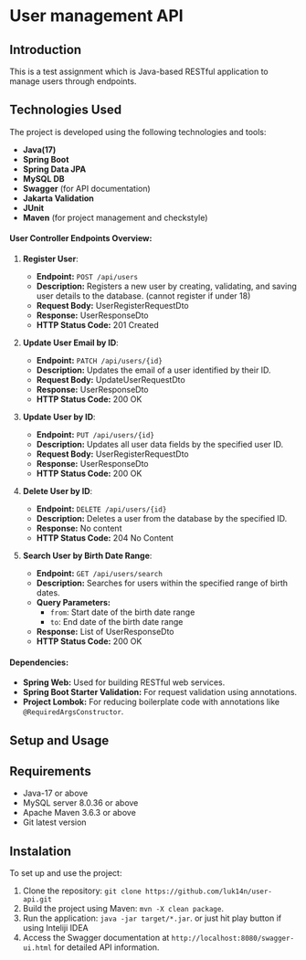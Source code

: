 # User management API

## Introduction
This is a test assignment which is Java-based RESTful application to manage users through endpoints.
## Technologies Used
The project is developed using the following technologies and tools:
- **Java(17)**
- **Spring Boot**
- **Spring Data JPA**
- **MySQL DB**
- **Swagger** (for API documentation)
- **Jakarta Validation**
- **JUnit**
- **Maven** (for project management and checkstyle)

#### User Controller Endpoints Overview:
1. **Register User**:
    
    - **Endpoint:** `POST /api/users`
    - **Description:** Registers a new user by creating, validating, and saving user details to the database. (cannot register if under 18)
    - **Request Body:** UserRegisterRequestDto
    - **Response:** UserResponseDto
    - **HTTP Status Code:** 201 Created
2. **Update User Email by ID**:
    
    - **Endpoint:** `PATCH /api/users/{id}`
    - **Description:** Updates the email of a user identified by their ID.
    - **Request Body:** UpdateUserRequestDto
    - **Response:** UserResponseDto
    - **HTTP Status Code:** 200 OK
3. **Update User by ID**:
    
    - **Endpoint:** `PUT /api/users/{id}`
    - **Description:** Updates all user data fields by the specified user ID.
    - **Request Body:** UserRegisterRequestDto
    - **Response:** UserResponseDto
    - **HTTP Status Code:** 200 OK
4. **Delete User by ID**:
    
    - **Endpoint:** `DELETE /api/users/{id}`
    - **Description:** Deletes a user from the database by the specified ID.
    - **Response:** No content
    - **HTTP Status Code:** 204 No Content
5. **Search User by Birth Date Range**:
    
    - **Endpoint:** `GET /api/users/search`
    - **Description:** Searches for users within the specified range of birth dates.
    - **Query Parameters:**
        - `from`: Start date of the birth date range
        - `to`: End date of the birth date range
    - **Response:** List of UserResponseDto
    - **HTTP Status Code:** 200 OK

#### Dependencies:

- **Spring Web:** Used for building RESTful web services.
- **Spring Boot Starter Validation:** For request validation using annotations.
- **Project Lombok:** For reducing boilerplate code with annotations like `@RequiredArgsConstructor`.
## Setup and Usage

## Requirements
- Java-17 or above
- MySQL server 8.0.36 or above
- Apache Maven 3.6.3 or above
- Git latest version
## Instalation
To set up and use the project:
1. Clone the repository:
   `git clone https://github.com/luk14n/user-api.git`
1. Build the project using Maven:
   `mvn -X clean package`.
3. Run the application: `java -jar target/*.jar`.
   or just hit play button if using Inteliji IDEA
1. Access the Swagger documentation at `http://localhost:8080/swagger-ui.html` for detailed API information.
